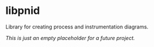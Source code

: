 # libpnid
Library for creating process and instrumentation diagrams.

_This is just an empty placeholder for a future project._
